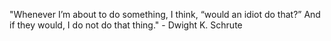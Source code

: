 "Whenever I’m about to do something, I think, “would an idiot do that?” And if they would, I do not do that thing." - Dwight K. Schrute